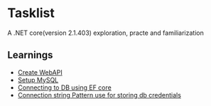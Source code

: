 # Tasklist

A .NET core(version 2.1.403) exploration, practe and familiarization

## Learnings
- [Create WebAPI](https://docs.microsoft.com/en-us/aspnet/core/tutorials/first-web-api?view=aspnetcore-2.2&tabs=visual-studio-code&viewFallbackFrom=aspnetcore-2.1)
- [Setup MySQL](https://github.com/PomeloFoundation/Pomelo.EntityFrameworkCore.MySql)
- [Connecting to DB using EF core](https://docs.microsoft.com/en-us/ef/core/get-started/aspnetcore/new-db?view=aspnetcore-2.2&tabs=netcore-cli)
- [Connection string Pattern use for storing db credentials](https://docs.microsoft.com/en-us/ef/core/miscellaneous/connection-strings)